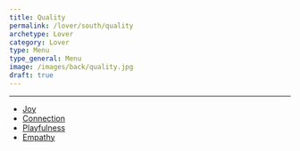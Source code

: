 ```yaml
---
title: Quality
permalink: /lover/south/quality
archetype: Lover
category: Lover
type: Menu
type_general: Menu
image: /images/back/quality.jpg
draft: true
---
```


---
- [Joy](/lover/south/quality/joy)
- [Connection](/lover/south/quality/connection)
- [Playfulness](/lover/south/quality/playfulness)
- [Empathy](/lover/south/quality/empathy)
